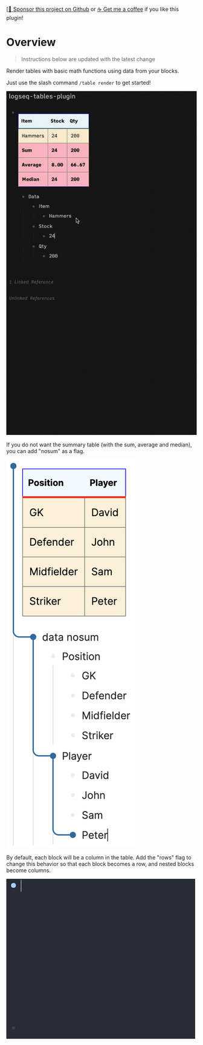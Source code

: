 [[:gift_heart: Sponsor this project on Github](https://github.com/sponsors/hkgnp) or [:coffee: Get me a coffee](https://www.buymeacoffee.com/hkgnp.dev) if you like this plugin!

# Overview

> Instructions below are updated with the latest change

Render tables with basic math functions using data from your blocks.

Just use the slash command `/table render` to get started!

![](/screenshots/demo.gif)

If you do not want the summary table (with the sum, average and median), you can add "nosum" as a flag.

![](/screenshots/nosum.png)

By default, each block will be a column in the table. Add the "rows" flag to change this behavior so that each block becomes a row, and nested blocks become columns.

![](/screenshots/demo_rows.gif)
